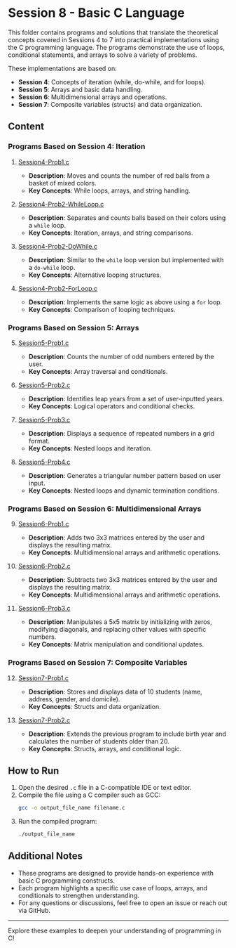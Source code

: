 # Session 8 - Basic C Language

This folder contains programs and solutions that translate the theoretical concepts covered in Sessions 4 to 7 into practical implementations using the C programming language. The programs demonstrate the use of loops, conditional statements, and arrays to solve a variety of problems.

These implementations are based on:

-   **Session 4**: Concepts of iteration (while, do-while, and for loops).
-   **Session 5**: Arrays and basic data handling.
-   **Session 6**: Multidimensional arrays and operations.
-   **Session 7**: Composite variables (structs) and data organization.

## Content

### Programs Based on Session 4: Iteration

1. [Session4-Prob1.c](./Session4-Prob1.c)

    - **Description**: Moves and counts the number of red balls from a basket of mixed colors.
    - **Key Concepts**: While loops, arrays, and string handling.

2. [Session4-Prob2-WhileLoop.c](./Session4-Prob2-WhileLoop.c)

    - **Description**: Separates and counts balls based on their colors using a `while` loop.
    - **Key Concepts**: Iteration, arrays, and string comparisons.

3. [Session4-Prob2-DoWhile.c](./Session4-Prob2-DoWhile.c)

    - **Description**: Similar to the `while` loop version but implemented with a `do-while` loop.
    - **Key Concepts**: Alternative looping structures.

4. [Session4-Prob2-ForLoop.c](./Session4-Prob2-ForLoop.c)
    - **Description**: Implements the same logic as above using a `for` loop.
    - **Key Concepts**: Comparison of looping techniques.

### Programs Based on Session 5: Arrays

5. [Session5-Prob1.c](./Session5-Prob1.c)

    - **Description**: Counts the number of odd numbers entered by the user.
    - **Key Concepts**: Array traversal and conditionals.

6. [Session5-Prob2.c](./Session5-Prob2.c)

    - **Description**: Identifies leap years from a set of user-inputted years.
    - **Key Concepts**: Logical operators and conditional checks.

7. [Session5-Prob3.c](./Session5-Prob3.c)

    - **Description**: Displays a sequence of repeated numbers in a grid format.
    - **Key Concepts**: Nested loops and iteration.

8. [Session5-Prob4.c](./Session5-Prob4.c)
    - **Description**: Generates a triangular number pattern based on user input.
    - **Key Concepts**: Nested loops and dynamic termination conditions.

### Programs Based on Session 6: Multidimensional Arrays

9. [Session6-Prob1.c](./Session6-Prob1.c)

    - **Description**: Adds two 3x3 matrices entered by the user and displays the resulting matrix.
    - **Key Concepts**: Multidimensional arrays and arithmetic operations.

10. [Session6-Prob2.c](./Session6-Prob2.c)

    - **Description**: Subtracts two 3x3 matrices entered by the user and displays the resulting matrix.
    - **Key Concepts**: Multidimensional arrays and arithmetic operations.

11. [Session6-Prob3.c](./Session6-Prob3.c)
    - **Description**: Manipulates a 5x5 matrix by initializing with zeros, modifying diagonals, and replacing other values with specific numbers.
    - **Key Concepts**: Matrix manipulation and conditional updates.

### Programs Based on Session 7: Composite Variables

12. [Session7-Prob1.c](./Session7-Prob1.c)

    -   **Description**: Stores and displays data of 10 students (name, address, gender, and domicile).
    -   **Key Concepts**: Structs and data organization.

13. [Session7-Prob2.c](./Session7-Prob2.c)
    -   **Description**: Extends the previous program to include birth year and calculates the number of students older than 20.
    -   **Key Concepts**: Structs, arrays, and conditional logic.

## How to Run

1. Open the desired `.c` file in a C-compatible IDE or text editor.
2. Compile the file using a C compiler such as GCC:
    ```bash
    gcc -o output_file_name filename.c
    ```
3. Run the compiled program:
    ```bash
    ./output_file_name
    ```

## Additional Notes

-   These programs are designed to provide hands-on experience with basic C programming constructs.
-   Each program highlights a specific use case of loops, arrays, and conditionals to strengthen understanding.
-   For any questions or discussions, feel free to open an issue or reach out via GitHub.

---

Explore these examples to deepen your understanding of programming in C!
